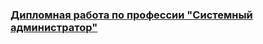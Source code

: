 ### [Дипломная работа по профессии "Системный администратор"](https://github.com/netology-code/sys-diplom/blob/main/README.md)
